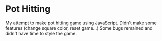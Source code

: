 # Pot Hitting

My attempt to make pot hitting game using JavaScript.
Didn't make some features (change square color, reset game...)
Some bugs remained and didn't have time to style the game.
